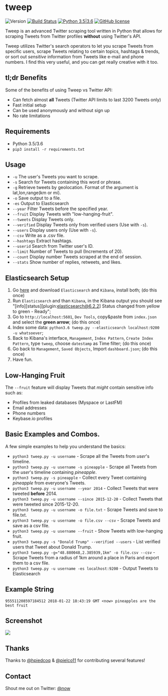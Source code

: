 # tweep
![Version](https://img.shields.io/badge/Version-1.0-blue.svg) [![Build Status](https://travis-ci.org/haccer/tweep.svg?branch=master)](https://travis-ci.org/haccer/tweep/) [![Python 3.5|3.6](https://img.shields.io/badge/Python-3.5%2F3.6-blue.svg)](https://www.python.org/download/releases/3.0/) [![GitHub license](https://img.shields.io/github/license/haccer/tweep.svg)](https://github.com/haccer/tweep/blob/master/LICENSE)

Tweep is an advanced Twitter scraping tool written in Python that allows for scraping Tweets from Twitter profiles **without** using Twitter's API.

Tweep utilizes Twitter's search operators to let you scrape Tweets from specific users, scrape Tweets relating to certain topics, hashtags & trends, or sort out *sensitive* information from Tweets like e-mail and phone numbers. I find this very useful, and you can get really creative with it too.

## tl;dr Benefits
Some of the benefits of using Tweep vs Twitter API:
- Can fetch almost __all__ Tweets (Twitter API limits to last 3200 Tweets only)
- Fast initial setup
- Can be used anonymously and without sign up
- No rate limitations

## Requirements
- Python 3.5/3.6
- `pip3 install -r requirements.txt`

## Usage
- `-u` The user's Tweets you want to scrape.
- `-s` Search for Tweets containing this word or phrase.
- `-g` Retrieve tweets by geolocation. Format of the argument is lat,lon,range(km or mi).
- `-o` Save output to a file.
- `-es` Output to Elasticsearch
- `--year` Filter Tweets before the specified year. 
- `--fruit` Display Tweets with "low-hanging-fruit".
- `--tweets` Display Tweets only.
- `--verified` Display Tweets only from verified users (Use with `-s`).
- `--users` Display users only (Use with `-s`).
- `--csv` Write as a .csv file.
- `--hashtags` Extract hashtags.
- `--userid` Search from Twitter user's ID.
- `--limit` Number of Tweets to pull (Increments of 20).
- `--count` Display number Tweets scraped at the end of session.
- `--stats` Show number of replies, retweets, and likes.

## Elasticsearch Setup
1. Go [here](https://www.elastic.co/downloads) and download `Elasticsearch` and `Kibana`, install both; (do this once)
2. Run `Elasticsearch` and than `Kibana`, in the Kibana output you should see "[info][status][plugin:elasticsearch@6.2.2] Status changed from yellow to green - Ready";
3. Go to `http://localhost:5601`, `Dev Tools`, copy&paste from `index.json` and select the **green arrow**; (do this once)
4. Index some data: `python3.6 tweep.py --elasticsearch localhost:9200 -u whatsoever`;
5. Back to Kibana's interface, `Management`, `Index Pattern`, `Create Index Pattern`, type `tweep`, choose `datestamp` as Time filter; (do this once)
6. Go back to `Management`, `Saved Objects`, Import `dashboard.json`; (do this once)
7. Have fun.

## Low-Hanging Fruit
The `--fruit` feature will display Tweets that *might* contain sensitive info such as:
- Profiles from leaked databases (Myspace or LastFM)
- Email addresses
- Phone numbers
- Keybase.io profiles

## Basic Examples and Combos.
A few simple examples to help you understand the basics:

- `python3 tweep.py -u username` - Scrape all the Tweets from *user*'s timeline.
- `python3 tweep.py -u username -s pineapple` - Scrape all Tweets from the *user*'s timeline containing _pineapple_.
- `python3 tweep.py -s pineapple` - Collect every Tweet containing *pineapple* from everyone's Tweets.
- `python3 tweep.py -u username --year 2014` - Collect Tweets that were tweeted **before** 2014.
- `python3 tweep.py -u username --since 2015-12-20` - Collect Tweets that were tweeted since 2015-12-20.
- `python3 tweep.py -u username -o file.txt` - Scrape Tweets and save to file.txt.
- `python3 tweep.py -u username -o file.csv --csv` - Scrape Tweets and save as a csv file.
- `python3 tweep.py -u username --fruit` - Show Tweets with low-hanging fruit.
- `python3 tweep.py -s "Donald Trump" --verified --users` - List verified users that Tweet about Donald Trump.
- `python3 tweep.py -g="48.880048,2.385939,1km" -o file.csv --csv` - Scrape Tweets from a radius of 1km around a place in Paris and export them to a csv file.
- `python3 tweep.py -u username -es localhost:9200` - Output Tweets to Elasticsearch

## Example String
`955511208597184512 2018-01-22 18:43:19 GMT <now> pineapples are the best fruit`

## Screenshot
<img src="https://i.imgur.com/RKdBrHr.png" />

## Thanks
Thanks to [@hpiedcoq](https://github.com/hpiedcoq) & [@pielco11](https://github.com/pielco11) for contributing several features!

## Contact
Shout me out on Twitter: [@now](https://twitter.com/now)
